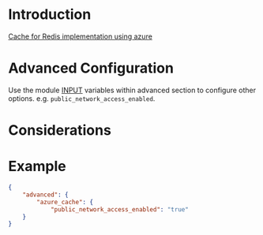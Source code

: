 # Introduction

[Cache for Redis implementation using azure](https://learn.microsoft.com/en-us/azure/azure-cache-for-redis/cache-overview)

# Advanced Configuration

Use the module [INPUT](https://registry.terraform.io/providers/hashicorp/azurerm/latest/docs/resources/redis_cache) variables within advanced section to configure other options. e.g. `public_network_access_enabled`.

# Considerations

# Example
```json
{
    "advanced": {
        "azure_cache": {
            "public_network_access_enabled": "true"
    }
}
```
